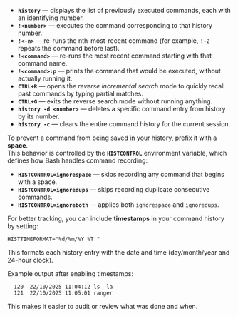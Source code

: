- **`history`** — displays the list of previously executed commands, each with an identifying number.
- **`!<number>`** — executes the command corresponding to that history number.
- **`!<-n>`** — re-runs the nth-most-recent command (for example, `!-2` repeats the command before last).
- **`!<command>`** — re-runs the most recent command starting with that command name.
- **`!<command>:p`** — prints the command that would be executed, without actually running it.
- **`CTRL+R`** — opens the _reverse incremental search_ mode to quickly recall past commands by typing partial matches.
- **`CTRL+G`** — exits the reverse search mode without running anything.
- **`history -d <number>`** — deletes a specific command entry from history by its number.
- **`history -c`** — clears the entire command history for the current session.

To prevent a command from being saved in your history, prefix it with a **space**.  
This behavior is controlled by the **`HISTCONTROL`** environment variable, which defines how Bash handles command recording:

- **`HISTCONTROL=ignorespace`** — skips recording any command that begins with a space.
- **`HISTCONTROL=ignoredups`** — skips recording duplicate consecutive commands.
- **`HISTCONTROL=ignoreboth`** — applies both `ignorespace` and `ignoredups`.

For better tracking, you can include **timestamps** in your command history by setting:
```
HISTTIMEFORMAT="%d/%m/%Y %T "
```

This formats each history entry with the date and time (day/month/year and 24-hour clock).

Example output after enabling timestamps:
```
  120  22/10/2025 11:04:12 ls -la
  121  22/10/2025 11:05:01 ranger
```

This makes it easier to audit or review what was done and when.